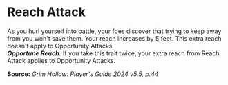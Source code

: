 # Reach Attack

As you hurl yourself into battle, your foes discover that trying to keep away from you won't save them. Your reach increases by 5 feet. This extra reach doesn't apply to Opportunity Attacks.  
***Opportune Reach.*** If you take this trait twice, your extra reach from Reach Attack applies to Opportunity Attacks.

**Source:** *Grim Hollow: Player's Guide 2024 v5.5, p.44*